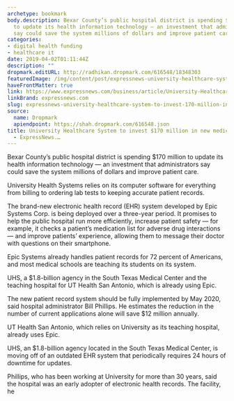 ```yaml
---
archetype: bookmark
body.description: Bexar County’s public hospital district is spending $170 million
  to update its health information technology — an investment that administrators
  say could save the system millions of dollars and improve patient care.
categories:
- digital health funding
- healthcare it
date: 2019-04-02T01:11:44Z
description: ""
dropmark.editURL: http://radhikan.dropmark.com/616548/18348303
featuredImage: /img/content/post/expressnews-university-healthcare-system-to-invest-170-million-in-new-medical-record-technology-expressnews.jpg
haveFrontMatter: true
link: https://www.expressnews.com/business/article/University-Healthcare-System-to-invest-170-13729660.php
linkBrand: expressnews.com
slug: expressnews-university-healthcare-system-to-invest-170-million-in-new-medical-record-technology-expressnews
source:
  name: Dropmark
  apiendpoint: https://shah.dropmark.com/616548.json
title: University Healthcare System to invest $170 million in new medical record technology
  - ExpressNews.…
---
```

Bexar County’s public hospital district is spending $170 million to update its health information technology — an investment that administrators say could save the system millions of dollars and improve patient care.

University Health Systems relies on its computer software for everything from billing to ordering lab tests to keeping accurate patient records.

The brand-new electronic health record (EHR) system developed by Epic Systems Corp. is being deployed over a three-year period. It promises to help the public hospital run more efficiently, increase patient safety — for example, it checks a patient’s medication list for adverse drug interactions — and improve patients’ experience, allowing them to message their doctor with questions on their smartphone.

Epic Systems already handles patient records for 72 percent of Americans, and most medical schools are teaching its students on its system.

UHS, a $1.8-billion agency in the South Texas Medical Center and the teaching hospital for UT Health San Antonio, which is already using Epic.

The new patient record system should be fully implemented by May 2020, said hospital administrator Bill Phillips. He estimates the reduction in the number of current applications alone will save $12 million annually.

UT Health San Antonio, which relies on University as its teaching hospital, already uses Epic.

UHS, an $1.8-billion agency located in the South Texas Medical Center, is moving off of an outdated EHR system that periodically requires 24 hours of downtime for updates.

Phillips, who has been working at University for more than 30 years, said the hospital was an early adopter of electronic health records. The facility, he